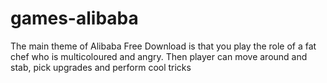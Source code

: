 # games-alibaba
The main theme of Alibaba Free Download is that you play the role of a fat chef who is multicoloured and angry. Then player can move around and stab, pick upgrades and perform cool tricks

